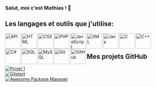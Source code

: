 ### Salut, moi c'est Mathias ! 👋 

## Les langages et outils que j'utilise:

<img align="left" alt="API" width="50px" src="https://drive.google.com/uc?export=view&id=1eAeu-AXNwPy7OMyfZTQVlu4mMtAsnV5T" />
<img align="left" alt="HTML" width="50px" src="https://drive.google.com/uc?export=view&id=1_J1ZPW2CkV1zacvyuTcgKIkaBAM5Rqvx" />
<img align="left" alt="CSS" width="50px" src="https://drive.google.com/uc?export=view&id=1f7TctYhRTJ0sIhA63HG24LXYuNHqoNSE" />
<img align="left" alt="PHP" width="50px" src="https://drive.google.com/uc?export=view&id=1lquqRV6IsA68zkFNCSMz24LQZnokdfJF" />
<img align="left" alt="JavaScript" width="50px" src="https://drive.google.com/uc?export=view&id=1o7EBbxAzG9RDxdDpFqUzF93DNpCShqTJ" />
<img align="left" alt="XML" width="50px" src="https://drive.google.com/uc?export=view&id=1QtUO4RUTpnP1f5P2P56O7HbLAIQm4fvN" />
<img align="left" alt="Java" width="50px" src="https://drive.google.com/uc?export=view&id=1cWa-5mKvMOEMJM-oukjhipTDI4kN3tca" />
<img align="left" alt="C" width="50px" src="https://drive.google.com/uc?export=view&id=1psdzgbVh2uK1F8wRgoXWEtmmmC07A5Fy" />
<img align="left" alt="C++" width="50px" src="https://drive.google.com/uc?export=view&id=1O91x5k1h8eVffrom01_4j4CTJqa4LmRS" />
<img align="left" alt="C#" width="50px" src="https://drive.google.com/uc?export=view&id=1_JgVCUPUTyO6KR8tgSUpTmqQoZYrRodI" />
<img align="left" alt="SQL" width="50px" src="https://drive.google.com/uc?export=view&id=1hKPj4ZwmR0UxWrCFcJGjcPE5Q_R9AdU6" />
<img align="left" alt="MySQL" width="50px" src="https://drive.google.com/uc?export=view&id=15xLIO2x57JEv_Y9WKw177tKrmkrsnvhA" />
<img align="left" alt="Git" width="50px" src="https://drive.google.com/uc?export=view&id=110tWurrZgB2v1tprD6iNZadWm9oO0qcU" />
<img align="left" alt="GitHub" width="50px" src="https://drive.google.com/uc?export=view&id=1-X0ppMgyPNkeuT4YuQPERq55zDM4H4om" />

<br/>
<br/>

## Mes projets GitHub

[![Projet 1](https://github-readme-stats.vercel.app/api/pin/?username=shinokada&repo=fastapi-web-starter&show_owner=true)](https://github.com/shinokada/fastapi-web-starter)  
[![Gitstart](https://github-readme-stats.vercel.app/api/pin/?username=shinokada&repo=gitstart&show_owner=true)](https://github.com/shinokada/gitstart)  
[![Awesome Package Manager](https://github-readme-stats.vercel.app/api/pin/?username=shinokada&repo=awesome&show_owner=true)](https://github.com/shinokada/awesome)
